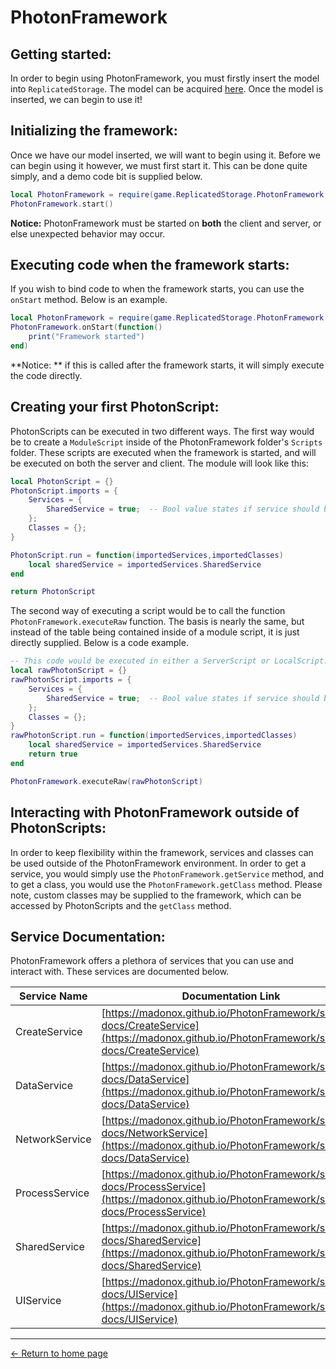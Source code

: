 # PhotonFramework

## Getting started:
In order to begin using PhotonFramework, you must firstly insert the model into `ReplicatedStorage`.  The model can be acquired [here](https://www.roblox.com/library/9520924964).  Once the model is inserted, we can begin to use it!

## Initializing the framework:
Once we have our model inserted, we will want to begin using it.  Before we can begin using it however, we must first start it.  This can be done quite simply, and a demo code bit is supplied below.
```lua
local PhotonFramework = require(game.ReplicatedStorage.PhotonFramework.Core)
PhotonFramework.start()
```
**Notice:** PhotonFramework must be started on **both** the client and server, or else unexpected behavior may occur.
## Executing code when the framework starts:
If you wish to bind code to when the framework starts, you can use the `onStart` method.  Below is an example.
```lua
local PhotonFramework = require(game.ReplicatedStorage.PhotonFramework.Core)
PhotonFramework.onStart(function()
	print("Framework started")
end)
```
**Notice: ** if this is called after the framework starts, it will simply execute the code directly.
## Creating your first PhotonScript:
PhotonScripts can be executed in two different ways.
The first way would be to create a `ModuleScript` inside of the PhotonFramework folder's `Scripts` folder.  These scripts are executed when the framework is started, and will be executed on both the server and client.  The module will look like this:
```lua
local PhotonScript = {}
PhotonScript.imports = {
	Services = {
		SharedService = true;  -- Bool value states if service should be imported.
	};
	Classes = {};
}

PhotonScript.run = function(importedServices,importedClasses)
	local sharedService = importedServices.SharedService
end

return PhotonScript
```

The second way of executing a script would be to call the function `PhotonFramework.executeRaw` function.  The basis is nearly the same, but instead of the table being contained inside of a module script, it is just directly supplied.  Below is a code example.
```lua
-- This code would be executed in either a ServerScript or LocalScript.
local rawPhotonScript = {}
rawPhotonScript.imports = {
	Services = {
		SharedService = true;  -- Bool value states if service should be imported.
	};
	Classes = {};
}
rawPhotonScript.run = function(importedServices,importedClasses)
	local sharedService = importedServices.SharedService
	return true
end

PhotonFramework.executeRaw(rawPhotonScript)
```
## Interacting with PhotonFramework outside of PhotonScripts:
In order to keep flexibility within the framework, services and classes can be used outside of the PhotonFramework environment.  In order to get a service, you would simply use the `PhotonFramework.getService` method, and to get a class, you would use the `PhotonFramework.getClass` method.  Please note, custom classes may be supplied to the framework, which can be accessed by PhotonScripts and the `getClass` method.

## Service Documentation:
PhotonFramework offers a plethora of services that you can use and interact with.  These services are documented below.

| Service Name | Documentation Link |
|--|--
| CreateService | [https://madonox.github.io/PhotonFramework/service-docs/CreateService](https://madonox.github.io/PhotonFramework/service-docs/CreateService) |
| DataService | [https://madonox.github.io/PhotonFramework/service-docs/DataService](https://madonox.github.io/PhotonFramework/service-docs/DataService) |
| NetworkService | [https://madonox.github.io/PhotonFramework/service-docs/NetworkService](https://madonox.github.io/PhotonFramework/service-docs/DataService) |
| ProcessService | [https://madonox.github.io/PhotonFramework/service-docs/ProcessService](https://madonox.github.io/PhotonFramework/service-docs/ProcessService) |
| SharedService | [https://madonox.github.io/PhotonFramework/service-docs/SharedService](https://madonox.github.io/PhotonFramework/service-docs/SharedService) |
| UIService | [https://madonox.github.io/PhotonFramework/service-docs/UIService](https://madonox.github.io/PhotonFramework/service-docs/UIService) |


---
[← Return to home page](https://madonox.github.io/PhotonFramework/)
